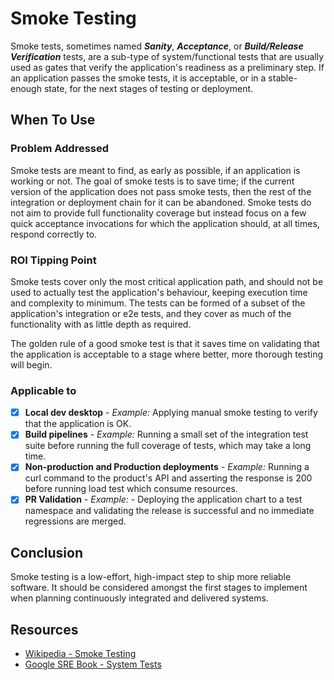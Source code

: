 # Smoke Testing

Smoke tests, sometimes named ***Sanity***, ***Acceptance***, or ***Build/Release Verification*** tests, are a sub-type of system/functional tests that are usually used as gates that verify the application's readiness as a preliminary step. If an application passes the smoke tests, it is acceptable, or in a stable-enough state, for the next stages of testing or deployment.

## When To Use

### Problem Addressed

Smoke tests are meant to find, as early as possible, if an application is working or not. The goal of smoke tests is to save time; if the current version of the application does not pass smoke tests, then the rest of the integration or deployment chain for it can be abandoned. Smoke tests do not aim to provide full functionality coverage but instead focus on a few quick acceptance invocations for which the application should, at all times, respond correctly to.

### ROI Tipping Point

Smoke tests cover only the most critical application path, and should not be used to actually test the application's behaviour, keeping execution time and complexity to minimum. The tests can be formed of a subset of the application's integration or e2e tests, and they cover as much of the functionality with as little depth as required.

The golden rule of a good smoke test is that it saves time on validating that the application is acceptable to a stage where better, more thorough testing will begin.

### Applicable to

- [x] **Local dev desktop** - *Example:* Applying manual smoke testing to verify that the application is OK.
- [x] **Build pipelines** - *Example:* Running a small set of the integration test suite before running the full coverage of tests, which may take a long time.
- [x] **Non-production and Production deployments** - *Example:* Running a curl command to the product's API and asserting the response is 200 before running load test which consume resources.
- [x] **PR Validation** - *Example:* - Deploying the application chart to a test namespace and validating the release is successful and no immediate regressions are merged.

## Conclusion

Smoke testing is a low-effort, high-impact step to ship more reliable software. It should be considered amongst the first stages to implement when planning continuously integrated and delivered systems.

## Resources

- [Wikipedia - Smoke Testing](https://en.wikipedia.org/wiki/Smoke_testing_(software))
- [Google SRE Book - System Tests](https://landing.google.com/sre/sre-book/chapters/testing-reliability/#system-tests)
